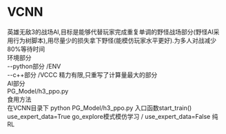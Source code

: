 # VCNN
英雄无敌3的战场AI,目标是能够代替玩家完成重复单调的野怪战场部分(野怪AI采用行为树脚本),用尽量少的损失拿下野怪(能模仿玩家水平更好).为多人对战减少80%等待时间<br>
环境部分<br>
        --python部分 /ENV <br>
        --c++部分 /VCCC 精力有限,只重写了计算量最大的部分<br>
AI部分<br>
        PG_Model/h3_ppo.py<br>
食用方法<br>
在VCNN目录下 python PG_Model/h3_ppo.py 入口函数start_train() <br>
use_expert_data=True go_explore模式模仿学习 / use_expert_data=False 纯RL<br>

